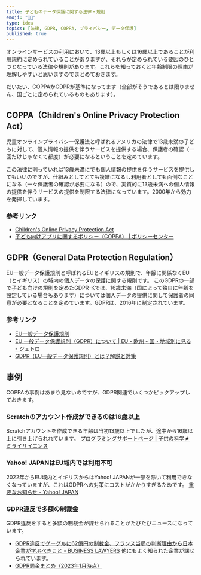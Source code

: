 ```yaml
---
title: 子どものデータ保護に関する法律・規則
emoji: "👩🏻"
type: idea
topics: [法律, GDPR, COPPA, プライバシー, データ保護]
published: true
---
```

オンラインサービスの利用において、13歳以上もしくは16歳以上であることが利用規約に定められていることがありますが、それらが定められている要因のひとつとなっている法律や規則があります。これらを知っておくと年齢制限の理由が理解しやすいと思いますのでまとめておきます。

だいたい、COPPAかGDPRが基準になってます（全部がそうであるとは限りません、国ごとに定められているものもあります）。

## COPPA（Children's Online Privacy Protection Act）
児童オンラインプライバシー保護法と呼ばれるアメリカの法律で13歳未満の子どもに対して、個人情報の提供を伴うサービスを提供する場合、保護者の確認（一回だけじゃなくて都度）が必要になるということを定めています。

この法律に則っていれば13歳未満にでも個人情報の提供を伴うサービスを提供してもいいのですが、仕組みとしてとても複雑になるし利用者としても面倒なことになる（一々保護者の確認が必要になる）ので、実質的に13歳未満への個人情報の提供を伴うサービスの提供を制限する法律になっています。2000年から効力を発揮しています。

### 参考リンク
- [Children's Online Privacy Protection Act](https://en.wikipedia.org/wiki/Children's_Online_Privacy_Protection_Act)
- [子ども向けアプリに関するポリシー（COPPA） | ポリシーセンター](https://developer.amazon.com/ja/docs/policy-center/privacy-children.html)

## GDPR（General Data Protection Regulation）
EU一般データ保護規則と呼ばれるEUとイギリスの規則で、年齢に関係なくEU（とイギリス）の域内の個人データの保護に関する規則です。
このGDPRの一部で子ども向けの規則を定めたGDPR-Kでは、16歳未満（国によって独自に年齢を設定している場合もあります）については個人データの提供に関して保護者の同意が必要となることを定めています。GDPRは、2016年に制定されています。

### 参考リンク
- [EU一般データ保護規則](https://ja.wikipedia.org/wiki/EU一般データ保護規則)
- [EU 一般データ保護規則（GDPR）について | EU - 欧州 - 国・地域別に見る - ジェトロ](https://www.jetro.go.jp/world/europe/eu/gdpr/)
- [GDPR（EU一般データ保護規則）とは？解説と対策](https://www.manageengine.jp/solutions/gdpr/lp/)

## 事例
COPPAの事例はあまり見ないのですが、GDPR関連でいくつかピックアップしておきます。

### Scratchのアカウント作成ができるのは16歳以上
Scratchアカウントを作成できる年齢は当初13歳以上でしたが、途中から16歳以上に引き上げられれています。
[プログラミングサポートページ | 子供の科学★ミライサイエンス](https://www.kodomonokagaku.com/miraiscience/support/index.html)

### Yahoo! JAPANはEU域内では利用不可
2022年からEU域内とイギリスからはYahoo! JAPANが一部を除いて利用できなくなっていますが、これはGDPRへの対策にコストがかかりすぎるためです。
[重要なお知らせ - Yahoo! JAPAN](https://privacy.yahoo.co.jp/notice/globalaccess.html)

### GDPR違反で多額の制裁金
GDPR違反をすると多額の制裁金が課せられることがたびたびニュースになっています。
- [GDPR違反でグーグルに62億円の制裁金、フランス当局の判断理由から日本企業が学ぶべきこと - BUSINESS LAWYERS](https://www.businesslawyers.jp/articles/530)
他にもよく知られた企業が課せられています。
- [GDPR罰金まとめ（2023年1月時点）](https://acompany.tech/privacytechlab/gdpr-fine/)